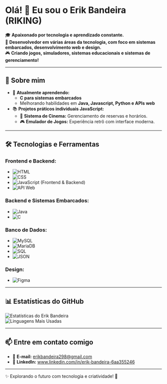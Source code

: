 # Olá! 👋 Eu sou o Erik Bandeira (RIKING)

🎓 **Apaixonado por tecnologia e aprendizado constante.**  
🌟 **Desenvolvedor em várias áreas da tecnologia, com foco em sistemas embarcados, desenvolvimento web e design.**  
🎮 **Criando jogos, simuladores, sistemas educacionais e sistemas de gerenciamento!**

---

## 🚀 Sobre mim
- 🌱 **Atualmente aprendendo:**
  - **C para sistemas embarcados**
  - Melhorando habilidades em **Java, Javascript, Python e APIs web**
- 📚 **Projetos práticos individuais JavaScript:**
  - 🎥 **Sistema de Cinema:** Gerenciamento de reservas e horários.
  - 🎮 **Emulador de Jogos:** Experiência retrô com interface moderna.

---

## 🛠️ Tecnologias e Ferramentas

### **Frontend e Backend:**
- ![HTML](https://img.shields.io/badge/-HTML-E34F26?style=flat-square&logo=html5&logoColor=white)
- ![CSS](https://img.shields.io/badge/-CSS-1572B6?style=flat-square&logo=css3&logoColor=white)
- ![JavaScript](https://img.shields.io/badge/-JavaScript-F7DF1E?style=flat-square&logo=javascript&logoColor=black) (Frontend & Backend)
- ![API Web](https://img.shields.io/badge/-APIs-5c7e99?style=flat-square&logo=json&logoColor=white)

### **Backend e Sistemas Embarcados:**
- ![Java](https://img.shields.io/badge/-Java-007396?style=flat-square&logo=java&logoColor=white)
- ![C](https://img.shields.io/badge/-C-A8B9CC?style=flat-square&logo=c&logoColor=white)

### **Banco de Dados:**
- ![MySQL](https://img.shields.io/badge/-MySQL-4479A1?style=flat-square&logo=mysql&logoColor=white)
- ![MariaDB](https://img.shields.io/badge/-MariaDB-003545?style=flat-square&logo=mariadb&logoColor=white)
- ![SQL](https://img.shields.io/badge/-SQL-000000?style=flat-square&logo=database&logoColor=white)
- ![JSON](https://img.shields.io/badge/-JSON-000000?style=flat-square&logo=json&logoColor=white)

### **Design:**
- ![Figma](https://img.shields.io/badge/-Figma-F24E1E?style=flat-square&logo=figma&logoColor=white)

---

## 📊 Estatísticas do GitHub

![Estatísticas do Erik Bandeira](https://github-readme-stats.vercel.app/api?username=erikbandeira&show_icons=true&theme=radical)  
![Linguagens Mais Usadas](https://github-readme-stats.vercel.app/api/top-langs/?username=erikbandeira&layout=compact&theme=radical)

---

## 📫 Entre em contato comigo
- 📧 **E-mail:** erikbandeira298@gmail.com
- 💼 **LinkedIn:** www.linkedin.com/in/erik-bandeira-6aa355246

---

✨ Explorando o futuro com tecnologia e criatividade! 🚀

